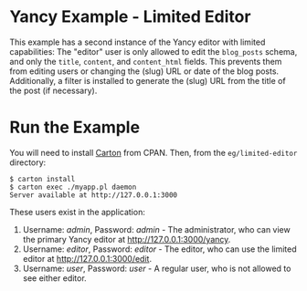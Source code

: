 
# Yancy Example - Limited Editor

This example has a second instance of the Yancy editor with limited
capabilities: The "editor" user is only allowed to edit the `blog_posts`
schema, and only the `title`, `content`, and `content_html` fields. This
prevents them from editing users or changing the (slug) URL or date of
the blog posts. Additionally, a filter is installed to generate the
(slug) URL from the title of the post (if necessary).

# Run the Example

You will need to install [Carton](https://metacpan.org/pod/Carton) from
CPAN. Then, from the `eg/limited-editor` directory:

    $ carton install
    $ carton exec ./myapp.pl daemon
    Server available at http://127.0.0.1:3000

These users exist in the application:

1. Username: *admin*, Password: *admin* - The administrator, who can
   view the primary Yancy editor at <http://127.0.0.1:3000/yancy>.
2. Username: *editor*, Password: *editor* - The editor, who can use the
   limited editor at <http://127.0.0.1:3000/edit>.
3. Username: *user*, Password: *user* - A regular user, who is not
   allowed to see either editor.

